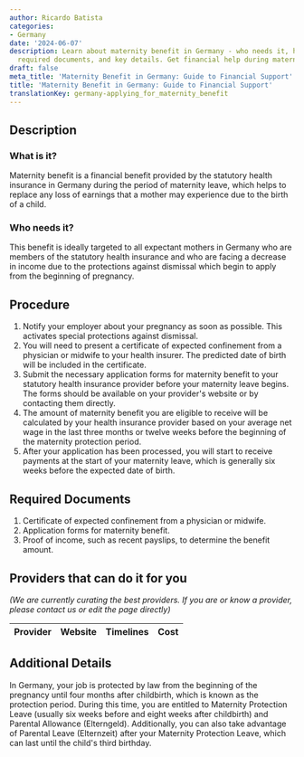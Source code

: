 ```yaml
---
author: Ricardo Batista
categories:
- Germany
date: '2024-06-07'
description: Learn about maternity benefit in Germany - who needs it, how to apply,
  required documents, and key details. Get financial help during maternity leave.
draft: false
meta_title: 'Maternity Benefit in Germany: Guide to Financial Support'
title: 'Maternity Benefit in Germany: Guide to Financial Support'
translationKey: germany-applying_for_maternity_benefit
---
```



## Description
### What is it?
Maternity benefit is a financial benefit provided by the statutory health insurance in Germany during the period of maternity leave, which helps to replace any loss of earnings that a mother may experience due to the birth of a child.

### Who needs it?
This benefit is ideally targeted to all expectant mothers in Germany who are members of the statutory health insurance and who are facing a decrease in income due to the protections against dismissal which begin to apply from the beginning of pregnancy.

## Procedure
1. Notify your employer about your pregnancy as soon as possible. This activates special protections against dismissal.
2. You will need to present a certificate of expected confinement from a physician or midwife to your health insurer. The predicted date of birth will be included in the certificate.
3. Submit the necessary application forms for maternity benefit to your statutory health insurance provider before your maternity leave begins. The forms should be available on your provider's website or by contacting them directly.
4. The amount of maternity benefit you are eligible to receive will be calculated by your health insurance provider based on your average net wage in the last three months or twelve weeks before the beginning of the maternity protection period.
5. After your application has been processed, you will start to receive payments at the start of your maternity leave, which is generally six weeks before the expected date of birth.

## Required Documents
1. Certificate of expected confinement from a physician or midwife.
2. Application forms for maternity benefit.
3. Proof of income, such as recent payslips, to determine the benefit amount.

## Providers that can do it for you
_(We are currently curating the best providers. If you are or know a provider, please contact us or edit the page directly)_

| Provider        |     Website     |     Timelines    |       Cost      |
| --------------- | --------------- |  :-------------: | :-------------: |

## Additional Details
In Germany, your job is protected by law from the beginning of the pregnancy until four months after childbirth, which is known as the protection period. During this time, you are entitled to Maternity Protection Leave (usually six weeks before and eight weeks after childbirth) and Parental Allowance (Elterngeld). Additionally, you can also take advantage of Parental Leave (Elternzeit) after your Maternity Protection Leave, which can last until the child's third birthday.